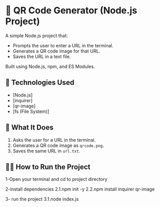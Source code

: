 # 🚀 QR Code Generator (Node.js Project)

A simple Node.js project that:
- Prompts the user to enter a URL in the terminal.
- Generates a QR code image for that URL.
- Saves the URL in a text file.

Built using Node.js, npm, and ES Modules.



## 🧩 Technologies Used
- [Node.js]
- [inquirer]
- [qr-image]
- [fs (File System)]



## 🧠 What It Does
1. Asks the user for a URL in the terminal.
2. Generates a QR code image as `qrcode.png`.
3. Saves the same URL in `url.txt`.



## 🧑‍💻 How to Run the Project

1-Open your terminal and cd to project directory 

2-install dependencies 
2.1.npm init -y
2.2.npm install inquirer qr-image

3- run the project 
3.1.node index.js
